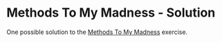 # Methods To My Madness - Solution

One possible solution to the [Methods To My Madness](https://github.com/ci-wdi-900/methods-to-my-madness) exercise.
